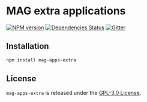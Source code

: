 MAG extra applications
======================

[![NPM version](https://img.shields.io/npm/v/mag-apps-extra.svg?style=flat-square)](https://www.npmjs.com/package/mag-apps-extra)
[![Dependencies Status](https://img.shields.io/david/magsdk/apps-extra.svg?style=flat-square)](https://david-dm.org/magsdk/apps-extra)
[![Gitter](https://img.shields.io/badge/gitter-join%20chat-blue.svg?style=flat-square)](https://gitter.im/DarkPark/magsdk)


## Installation ##

```bash
npm install mag-apps-extra
```


## License ##

`mag-apps-extra` is released under the [GPL-3.0 License](http://opensource.org/licenses/GPL-3.0).
